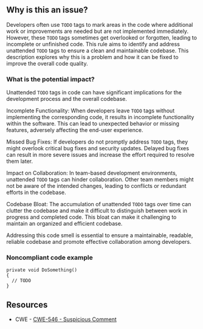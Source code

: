 ## Why is this an issue?
 
Developers often use `TODO` tags to mark areas in the code where additional work or improvements are needed but are not implemented immediately. However, these `TODO` tags sometimes get overlooked or forgotten, leading to incomplete or unfinished code. This rule aims to identify and address unattended `TODO` tags to ensure a clean and maintainable codebase. This description explores why this is a problem and how it can be fixed to improve the overall code quality.
 
### What is the potential impact?
 
Unattended `TODO` tags in code can have significant implications for the development process and the overall codebase.
 
Incomplete Functionality: When developers leave `TODO` tags without implementing the corresponding code, it results in incomplete functionality within the software. This can lead to unexpected behavior or missing features, adversely affecting the end-user experience.
 
Missed Bug Fixes: If developers do not promptly address `TODO` tags, they might overlook critical bug fixes and security updates. Delayed bug fixes can result in more severe issues and increase the effort required to resolve them later.
 
Impact on Collaboration: In team-based development environments, unattended `TODO` tags can hinder collaboration. Other team members might not be aware of the intended changes, leading to conflicts or redundant efforts in the codebase.
 
Codebase Bloat: The accumulation of unattended `TODO` tags over time can clutter the codebase and make it difficult to distinguish between work in progress and completed code. This bloat can make it challenging to maintain an organized and efficient codebase.
 
Addressing this code smell is essential to ensure a maintainable, readable, reliable codebase and promote effective collaboration among developers.
 
### Noncompliant code example

    private void DoSomething()
    {
      // TODO
    }

## Resources
 
- CWE - [CWE-546 - Suspicious Comment](https://cwe.mitre.org/data/definitions/546)